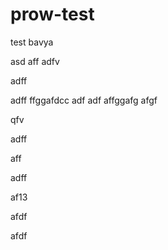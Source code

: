 # prow-test
test
bavya

asd
aff
adfv


adff

adff
ffggafdcc
adf
adf
affggafg
afgf

qfv

adff

aff

adff


af13


afdf

afdf

